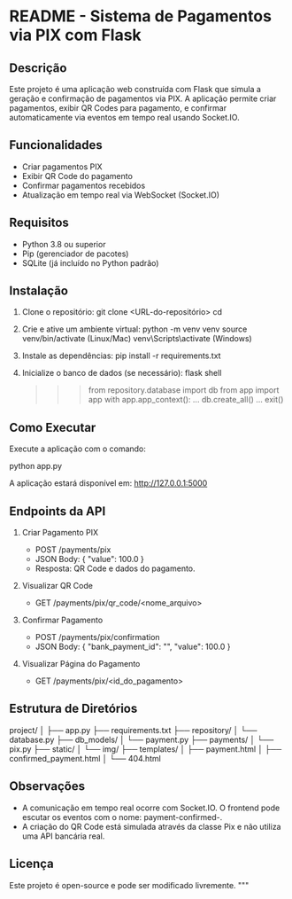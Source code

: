 
README - Sistema de Pagamentos via PIX com Flask
=================================================

Descrição
---------
Este projeto é uma aplicação web construída com Flask que simula a geração e confirmação de pagamentos via PIX. 
A aplicação permite criar pagamentos, exibir QR Codes para pagamento, e confirmar automaticamente via eventos em tempo real usando Socket.IO.

Funcionalidades
---------------
- Criar pagamentos PIX
- Exibir QR Code do pagamento
- Confirmar pagamentos recebidos
- Atualização em tempo real via WebSocket (Socket.IO)

Requisitos
----------
- Python 3.8 ou superior
- Pip (gerenciador de pacotes)
- SQLite (já incluído no Python padrão)

Instalação
----------
1. Clone o repositório:
   git clone <URL-do-repositório>
   cd <nome-da-pasta>

2. Crie e ative um ambiente virtual:
   python -m venv venv
   source venv/bin/activate  (Linux/Mac)
   venv\\Scripts\\activate     (Windows)

3. Instale as dependências:
   pip install -r requirements.txt

4. Inicialize o banco de dados (se necessário):
   flask shell
   >>> from repository.database import db
   >>> from app import app
   >>> with app.app_context():
   ...     db.create_all()
   ...     exit()

Como Executar
-------------
Execute a aplicação com o comando:

python app.py

A aplicação estará disponível em: http://127.0.0.1:5000

Endpoints da API
----------------

1. Criar Pagamento PIX
   - POST /payments/pix
   - JSON Body: { "value": 100.0 }
   - Resposta: QR Code e dados do pagamento.

2. Visualizar QR Code
   - GET /payments/pix/qr_code/<nome_arquivo>

3. Confirmar Pagamento
   - POST /payments/pix/confirmation
   - JSON Body: { "bank_payment_id": "<id>", "value": 100.0 }

4. Visualizar Página do Pagamento
   - GET /payments/pix/<id_do_pagamento>

Estrutura de Diretórios
------------------------
project/
│
├── app.py
├── requirements.txt
├── repository/
│   └── database.py
├── db_models/
│   └── payment.py
├── payments/
│   └── pix.py
├── static/
│   └── img/
├── templates/
│   ├── payment.html
│   ├── confirmed_payment.html
│   └── 404.html

Observações
-----------
- A comunicação em tempo real ocorre com Socket.IO. O frontend pode escutar os eventos com o nome: payment-confirmed-<ID>.
- A criação do QR Code está simulada através da classe Pix e não utiliza uma API bancária real.

Licença
-------
Este projeto é open-source e pode ser modificado livremente.
"""
